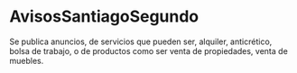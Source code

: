 # AvisosSantiagoSegundo
Se publica anuncios, de servicios que pueden ser, alquiler, anticrético, bolsa de trabajo, o de productos como ser venta de propiedades, venta de muebles.
